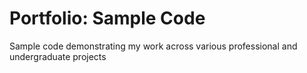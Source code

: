 Portfolio: Sample Code
====================

Sample code demonstrating my work across various professional and undergraduate projects

